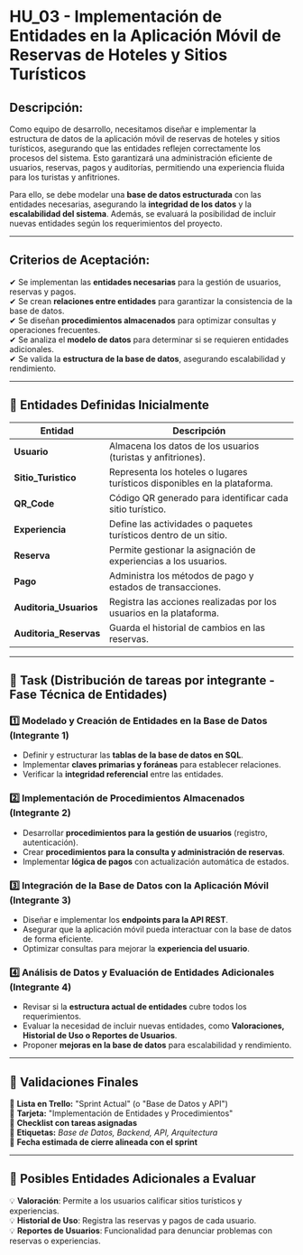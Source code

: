 # **HU_03 - Implementación de Entidades en la Aplicación Móvil de Reservas de Hoteles y Sitios Turísticos**

## **Descripción:**
Como equipo de desarrollo, necesitamos diseñar e implementar la estructura de datos de la aplicación móvil de reservas de hoteles y sitios turísticos, asegurando que las entidades reflejen correctamente los procesos del sistema. Esto garantizará una administración eficiente de usuarios, reservas, pagos y auditorías, permitiendo una experiencia fluida para los turistas y anfitriones.  

Para ello, se debe modelar una **base de datos estructurada** con las entidades necesarias, asegurando la **integridad de los datos** y la **escalabilidad del sistema**. Además, se evaluará la posibilidad de incluir nuevas entidades según los requerimientos del proyecto.  

---

## **Criterios de Aceptación:**
✔ Se implementan las **entidades necesarias** para la gestión de usuarios, reservas y pagos.  
✔ Se crean **relaciones entre entidades** para garantizar la consistencia de la base de datos.  
✔ Se diseñan **procedimientos almacenados** para optimizar consultas y operaciones frecuentes.  
✔ Se analiza el **modelo de datos** para determinar si se requieren entidades adicionales.  
✔ Se valida la **estructura de la base de datos**, asegurando escalabilidad y rendimiento.  

---

## **📌 Entidades Definidas Inicialmente**
| **Entidad**           | **Descripción** |
|-----------------------|--------------------------------------------------|
| **Usuario**          | Almacena los datos de los usuarios (turistas y anfitriones). |
| **Sitio_Turistico**  | Representa los hoteles o lugares turísticos disponibles en la plataforma. |
| **QR_Code**         | Código QR generado para identificar cada sitio turístico. |
| **Experiencia**     | Define las actividades o paquetes turísticos dentro de un sitio. |
| **Reserva**        | Permite gestionar la asignación de experiencias a los usuarios. |
| **Pago**          | Administra los métodos de pago y estados de transacciones. |
| **Auditoria_Usuarios** | Registra las acciones realizadas por los usuarios en la plataforma. |
| **Auditoria_Reservas** | Guarda el historial de cambios en las reservas. |

---

## **📌 Task (Distribución de tareas por integrante - Fase Técnica de Entidades)**

### **1️⃣ Modelado y Creación de Entidades en la Base de Datos (Integrante 1)**
- Definir y estructurar las **tablas de la base de datos en SQL**.  
- Implementar **claves primarias y foráneas** para establecer relaciones.  
- Verificar la **integridad referencial** entre las entidades.  

### **2️⃣ Implementación de Procedimientos Almacenados (Integrante 2)**
- Desarrollar **procedimientos para la gestión de usuarios** (registro, autenticación).  
- Crear **procedimientos para la consulta y administración de reservas**.  
- Implementar **lógica de pagos** con actualización automática de estados.  

### **3️⃣ Integración de la Base de Datos con la Aplicación Móvil (Integrante 3)**
- Diseñar e implementar los **endpoints para la API REST**.  
- Asegurar que la aplicación móvil pueda interactuar con la base de datos de forma eficiente.  
- Optimizar consultas para mejorar la **experiencia del usuario**.  

### **4️⃣ Análisis de Datos y Evaluación de Entidades Adicionales (Integrante 4)**
- Revisar si la **estructura actual de entidades** cubre todos los requerimientos.  
- Evaluar la necesidad de incluir nuevas entidades, como **Valoraciones, Historial de Uso o Reportes de Usuarios**.  
- Proponer **mejoras en la base de datos** para escalabilidad y rendimiento.  

---

## **📌 Validaciones Finales**
📌 **Lista en Trello:** "Sprint Actual" (o "Base de Datos y API")  
📌 **Tarjeta:** "Implementación de Entidades y Procedimientos"  
📌 **Checklist con tareas asignadas**  
📌 **Etiquetas:** *Base de Datos, Backend, API, Arquitectura*  
📌 **Fecha estimada de cierre alineada con el sprint**  

---

## **📌 Posibles Entidades Adicionales a Evaluar**
💡 **Valoración**: Permite a los usuarios calificar sitios turísticos y experiencias.  
💡 **Historial de Uso**: Registra las reservas y pagos de cada usuario.  
💡 **Reportes de Usuarios**: Funcionalidad para denunciar problemas con reservas o experiencias.  
